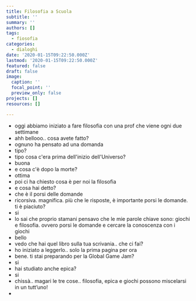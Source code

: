 ```yaml
---
title: Filosofia a Scuola
subtitle: ''
summary: ''
authors: []
tags:
  - fiosofia
categories:
  - dialoghi
date: '2020-01-15T09:22:50.000Z'
lastmod: '2020-01-15T09:22:50.000Z'
featured: false
draft: false
image:
  caption: ''
  focal_point: ''
  preview_only: false
projects: []
resources: []

---
```


- oggi abbiamo iniziato a fare filosofia con una prof che viene ogni due settimane
- ahh bellooo.. cosa avete fatto?
- ognuno ha pensato ad una domanda
- tipo?
- tipo cosa c'era prima dell'inizio dell'Universo?
- buona
- e cosa c'è dopo la morte?
- ottima
- poi ci ha chiesto cosa è per noi la filosofia
- e cosa hai detto?
- che è il porsi delle domande
- ricorsiva. magnifica. più che le risposte, è importante porsi le domande. ti è piaciuto?
- si
- lo sai che proprio stamani pensavo che le mie parole chiave sono: giochi e filosofia. ovvero porsi le domande e cercare la conoscenza con i giochi
- bello
- vedo che hai quel libro sulla tua scrivania.. che ci fai?
- ho iniziato a leggerlo.. solo la prima pagina per ora
- bene. ti stai preparando per la Global Game Jam?
- si
- hai studiato anche epica?
- si
- chissà.. magari le tre cose.. filosofia, epica e giochi possono miscelarsi in un tutt’uno!
- 